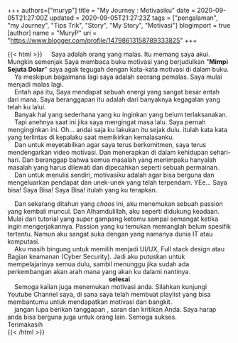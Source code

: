 +++
 authors=["muryp"] 
title = "My Journey : Motivasiku"
date = 2020-09-05T21:27:00Z
updated = 2020-09-05T21:27:23Z
tags = ["pengalaman", "my Journey", "Tips Trik", "Story", "My Story", "Motivasi"]
blogimport = true 
[author]
	name = "MuryP"
	uri = "https://www.blogger.com/profile/14798613158789333825"
+++

 {{< html >}} 
&nbsp; &nbsp; Saya adalah orang yang malas. Itu memang saya akui.&nbsp; Mungkin semenjak Saya membaca buku motivasi yang berjudulkan "<b>Mimpi Sejuta Dolar</b>" saya agak tegugah dengan kata-kata motivasi di dalam buku.<br />&nbsp; &nbsp; Ya meskipun bagaimana lagi saya adalah seorang pemalas. Saya mulai menjadi malas lagi.<br />&nbsp; &nbsp; Entah apa itu, Saya mendapat sebuah energi yang sangat besar entah dari mana. Saya beranggapan itu adalah dari banyaknya kegagalan yang telah ku lalui.<br />&nbsp; &nbsp; Banyak hal yang sederhana yang ku inginkan yang belum terlaksanakan.<br />&nbsp; &nbsp; Tapi anehnya saat ini jika saya mengingat masa lalu. Saya pernah menginginkan ini. Oh... andai saja ku lakukan itu sejak dulu. itulah kata kata yang terlintas di kepalaku saat memikirkan kemalasanku.<br />&nbsp; &nbsp; Dan untuk meyetabilkan agar saya terus berkomitmen, saya terus mendengarkan video motivasi. Dan menerapkan di dalam kehidupan sehari-hari. Dan beranggap bahwa semua masalah yang menimpaku hanyalah masalah yang harus dilewati dan dipecahkan seperti sebuah permainan.<br />&nbsp; &nbsp; Dan untuk menulis sendiri, motivasiku adalah agar bisa berguna dan mengeluarkan pendapat dan unek-unek yang telah terpendam. YEe... Saya bisa! Saya Bisa! Saya Bisa! itulah yang ku terapkan.<div>&nbsp; &nbsp; Dan sekarang ditahun yang <i>chaos </i>ini, aku menemukan sebuah passion yang kembali muncul. Dan Alhamdulillah, aku seperti didukung keadaan. Mulai dari tutorial yang super gampang ketemu sampai semangat ketika ingin mengerjakannya. Passion yang ku temukan memanglah belum spesifik tertentu. Namun aku sangat suka dengan yang namanya dunia IT atau komputasi.</div><div>&nbsp; &nbsp; Aku masih bingung untuk memilih menjadi UI/UX, Full stack design atau Bagian keamanan (Cyber Security). Jadi aku putuskan untuk mempelajarinya semua dulu, sambil menunggu jika sudah ada perkembangan akan arah mana yang akan ku dalami nantinya.<br /><div><div style="text-align: center;"><b>selesai</b></div>&nbsp; &nbsp; Semoga kalian juga menemukan motivasi anda. Silahkan kunjungi Youtube Channel saya, di sana saya telah membuat playlist yang bisa membantumu untuk mendapatkan motivasi dan bangkit.<br />&nbsp; &nbsp; jangan lupa berikan tanggapan , saran dan kritikan Anda. Saya harap anda bisa berguna juga untuk orang lain. Semoga sukses.<br />Terimakasih</div></div>
{{< /html >}}
